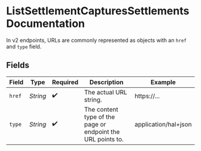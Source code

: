 # ListSettlementCapturesSettlementsDocumentation

In v2 endpoints, URLs are commonly represented as objects with an `href` and `type` field.


## Fields

| Field                                                       | Type                                                        | Required                                                    | Description                                                 | Example                                                     |
| ----------------------------------------------------------- | ----------------------------------------------------------- | ----------------------------------------------------------- | ----------------------------------------------------------- | ----------------------------------------------------------- |
| `href`                                                      | *String*                                                    | :heavy_check_mark:                                          | The actual URL string.                                      | https://...                                                 |
| `type`                                                      | *String*                                                    | :heavy_check_mark:                                          | The content type of the page or endpoint the URL points to. | application/hal+json                                        |